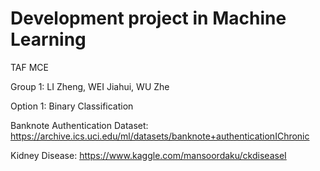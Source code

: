 # Development project in Machine Learning
TAF MCE


Group 1: LI Zheng, WEI Jiahui, WU Zhe


Option 1:  Binary Classification

Banknote Authentication Dataset: https://archive.ics.uci.edu/ml/datasets/banknote+authenticationIChronic 

Kidney Disease: https://www.kaggle.com/mansoordaku/ckdiseaseI
